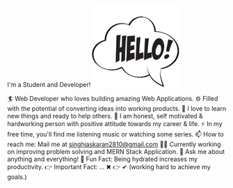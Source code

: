 I'm a Student and Developer!
![](https://github.com/jaskaran5109/jaskaran5109/blob/main/hello.gif)

🏄‍ Web Developer who loves building amazing Web Applications.
⚙️ Filled with the potential of converting ideas into working products.
🌱 I love to learn new things and ready to help others.
🌱 I am honest, self motivated & hardworking person with positive attitude towards my career & life.
⚡ In my free time, you'll find me listening music or watching some series.
📫 How to reach me: Mail me at singhjaskaran2810@gmail.com
🧙‍♂️ Currently working on improving problem solving and MERN Stack Application.
💬 Ask me about anything and everything!
🎨 Fun Fact: Being hydrated increases my productivity.
👉 Important Fact: ... ✖ 👉 ✔ (working hard to achieve my goals.)
